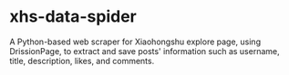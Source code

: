 # xhs-data-spider
A Python-based web scraper for Xiaohongshu explore page, using DrissionPage, to extract and save posts' information such as username, title, description, likes, and comments.
